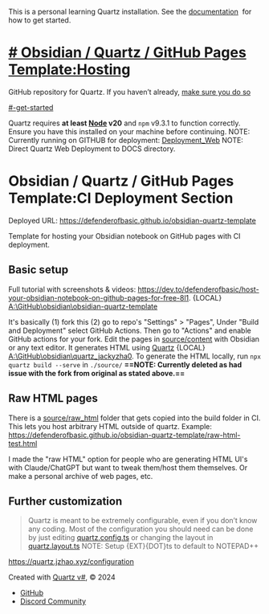 This is a personal learning Quartz installation. See the [documentation](https://quartz.jzhao.xyz/)  for how to get started.
# [# Obsidian / Quartz / GitHub Pages Template:Hosting](https://quartz.jzhao.xyz/hosting)

GitHub repository for Quartz. If you haven’t already, [make sure you do so](https://quartz.jzhao.xyz/setting-up-your-GitHub-repository)

[#-get-started](https://quartz.jzhao.xyz/#-get-started)

Quartz requires **at least [Node](https://nodejs.org/) v20** and `npm` v9.3.1 to function correctly. Ensure you have this installed on your machine before continuing.
	NOTE: Currently running on GITHUB for deployment: 
[Deployment_Web](content/index/Deployment_Web/Deployment_Web.md) 
	NOTE: Direct Quartz Web Deployment to DOCS directory.
# Obsidian / Quartz / GitHub Pages Template:CI Deployment Section

Deployed URL: https://defenderofbasic.github.io/obsidian-quartz-template

Template for hosting your Obsidian notebook on GitHub pages with CI deployment. 

## Basic setup

Full tutorial with screenshots & videos: https://dev.to/defenderofbasic/host-your-obsidian-notebook-on-github-pages-for-free-8l1. {LOCAL} [A:\GitHub\obsidian\obsidian-quartz-template](File://A:\GitHub\obsidian\obsidian-quartz-template)

It's basically (1) fork this (2) go to repo's "Settings" > "Pages", Under "Build and Deployment" select GitHub Actions. Then go to "Actions" and enable GitHub actions for your fork. Edit the pages in [source/content](./source/content) with Obsidian or any text editor. It generates HTML using [Quartz](https://github.com/jackyzha0/quartz) {LOCAL} [A:\GitHub\obsidian\quartz_jackyzha0](A:\GitHub\obsidian\quartz_jackyzha0).  To generate the HTML locally, run `npx quartz build --serve` in `./source/`
**==NOTE: Currently deleted as had issue with the fork from original as stated above.==**

## Raw HTML pages

There is a [source/raw_html](./source/raw_html) folder that gets copied into the build folder in CI. This lets you host arbitrary HTML outside of quartz. Example: https://defenderofbasic.github.io/obsidian-quartz-template/raw-html-test.html

I made the "raw HTML" option for people who are generating HTML UI's with Claude/ChatGPT but want to tweak them/host them themselves. Or make a personal archive of web pages, etc.

## Further customization

> Quartz is meant to be extremely configurable, even if you don’t know any coding. Most of the configuration you should need can be done by just editing [quartz.config.ts](quartz.config.ts) or changing the layout in [quartz.layout.ts](quartz.layout.ts)
> NOTE: Setup {EXT}{DOT}ts to default to NOTEPAD++

https://quartz.jzhao.xyz/configuration

Created with [Quartz v#](https://quartz.jzhao.xyz/), © 2024

- [GitHub](https://github.com/jackyzha0/quartz)
- [Discord Community](https://discord.gg/cRFFHYye7t)